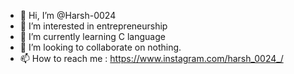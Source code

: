 - 👋 Hi, I’m @Harsh-0024
- 👀 I’m interested in entrepreneurship
- 🌱 I’m currently learning C language
- 💞️ I’m looking to collaborate on nothing.
- 📫 How to reach me : https://www.instagram.com/harsh_0024_/

<!---
Harsh-0024/Harsh-0024 is a ✨ special ✨ repository because its `README.md` (this file) appears on your GitHub profile.
You can click the Preview link to take a look at your changes.
--->
